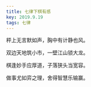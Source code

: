 ```yaml
---
title: 七律下棋有感
key: 2019.9.19
tags: 七律
---
```


枰上无言默如声，胸中有计静也风。

双边天地筑小市，一壁江山锁大龙。

棋逢妙手应厚道，子落狭头当宽容。

做事尤如弈之理，舍得智慧乐输赢。

</br>

